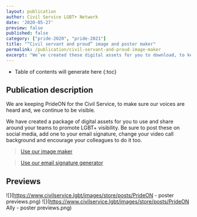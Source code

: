 ```yaml
---
layout: publication
author: Civil Service LGBT+ Network
date: '2020-05-27'
preview: false
published: false
category: ["pride-2020", "pride-2021"]
title: "“Civil servant and proud” image and poster maker"
permalink: /publication/civil-servant-and-proud-image-maker
excerpt: "We’ve created these digital assets for you to download, to keep PrideON in 2020."
---
```


* Table of contents will generate here
{:toc}


## Publication description

We are keeping PrideON for the Civil Service, to make sure our voices are heard and, we continue to be visible.

We have created a package of digital assets for you to use and share around your teams to promote LGBT+ visibility. Be sure to post these on social media, add one to your email signature, change your video call background and encourage your colleagues to do it too.

> [Use our image maker](https://www.civilservice.lgbt/image-maker/civil-servant-and-proud)

> [Use our email signature generator](https://www.civilservice.lgbt/email-signatures/pride-on)

## Previews

![](https://www.civilservice.lgbt/images/store/posts/PrideON - poster previews.png)
![](https://www.civilservice.lgbt/images/store/posts/PrideON Ally - poster previews.png)

